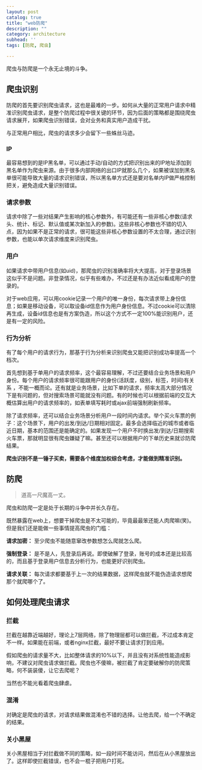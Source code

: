 ```yaml
---
layout: post
catalog: true
title: "web防爬"
description: ""
category: architecture
subhead: ''
tags: [防爬, 爬虫]

---
```

爬虫与防爬是一个永无止境的斗争。

## 爬虫识别

防爬的首先要识别爬虫请求，这也是最难的一步。如何从大量的正常用户请求中精准识别爬虫请求，是整个防爬过程中很关键的环节，因为后面的策略都是围绕爬虫请求展开，如果爬虫识别错误，会对业务和真实用户造成干扰。

与正常用户相比，爬虫的请求多少会留下一些蛛丝马迹。

### IP

最容易想到的是IP黑名单，可以通过手动/自动的方式把识别出来的IP地址添加到黑名单作为爬虫来源。由于很多内部网络的出口IP就那么几个，如果被误加到黑名单很可能导致大量的请求识别错误，所以黑名单方式还是要对名单内IP做严格控制把关，避免造成大量识别错误。

### 请求参数

请求中除了一些对结果产生影响的核心参数外，有可能还有一些非核心参数(请求头、统计、标记、默认值或某次新加入的参数)。这些非核心参数也不错的切入点，因为如果不是正常的请求，很可能这些非核心参数设置的不太合理，通过识别参数，也能以单次请求维度来识别爬虫。

### 用户

如果请求中带用户信息(如uid)，那爬虫的识别准确率将大大提高，对于登录场景这似乎不是问题。非登录情况，似乎有些难办，不过还是有办法近似看成用户的登录的。

对于web应用，可以用cookie记录一个用户的唯一身份，每次请求带上身份信息；如果是移动设备，可以取设备id信息作为用户身份信息。不过cookie可以清除再生成，设备id信息也是有方案伪造，所以这个方式不一定100%能识别用户，还是有一定的风险。

### 行为分析

有了每个用户的请求行为，那基于行为分析来识别爬虫又能把识别成功率提高一个档次。

首先想到基于单用户的请求频率，这个最容易理解，不过还要结合业务场景和用户身份。每个用户的请求频率很可能跟用户的身份(活跃度，级别，标签，时间)有关系
，不能一概而论。还有就是业务场景，比如下单的请求，频率太高大部分情况下是有问题的，但对搜索场景可能就没有问题。有的时候也可以根据前端的交互大概估算出用户的请求频率的，如表单填写耗时或ajax前端强制刷新频率。

除了请求频率，还可以结合业务场景分析用户一段时间内请求。举个买火车票的例子：这个场景下，用户的出发/到达/日期相对固定。最多会选择临近的城市或者临近日期，基本的范围还是能确定的。如果发现一个用户不时换出发/到达/日期搜索火车票，那就明显很有爬虫嫌疑了嘛。甚至还可以根据用户的下单历史来就诊防爬结果。

**爬虫识别不是一锤子买卖，需要各个维度加权综合考虑，才能做到精准识别。**

## 防爬

> 道高一尺魔高一丈。

爬虫和防爬一定是处于长期的斗争中并长久存在。

既然暴露在web上，想要干掉爬虫是不太可能的，毕竟最最笨还能人肉爬嘛(笑)。但是我们还是能做一些事情提高爬虫的门槛：

**请求加密：** 至少爬虫不能随意窜改参数想怎么爬就怎么爬。

**强制登录：** 是不是人，先登录后再说。即使破解了登录，账号的成本还是比较高的，而且基于登录用户信息去分析行为，也能更好识别爬虫。

**请求关联：** 每次请求都要基于上一次的结果数据，这样爬虫就不能伪造请求想爬那个就爬哪个了。


## 如何处理爬虫请求


### 拦截
拦截在越靠近端越好，理论上7层网络，除了物理层都可以做拦截，不过成本肯定不一样。如果能在前端，或者nginx拦截，最好不要让请求打到应用。

假如爬虫的请求量不大，比如整体请求的10%以下，并且没有对系统性能造成影响，不建议对爬虫请求做拦截。爬虫也不傻嘛，被拦截了肯定要破解你的防爬策略，何不装装傻，让它去爬呢？

当然也不能光看着爬虫肆虐。

### 混淆
对确定是爬虫的请求，对请求结果做混淆也不错的选择。让他去爬，给一个不确定的结果。

### 关小黑屋

关小黑屋相当于对拦截做不同的策略，如一段时间不能访问，然后在从小黑屋放出了。这样即使拦截错误，也不会一棍子把用户打死。
